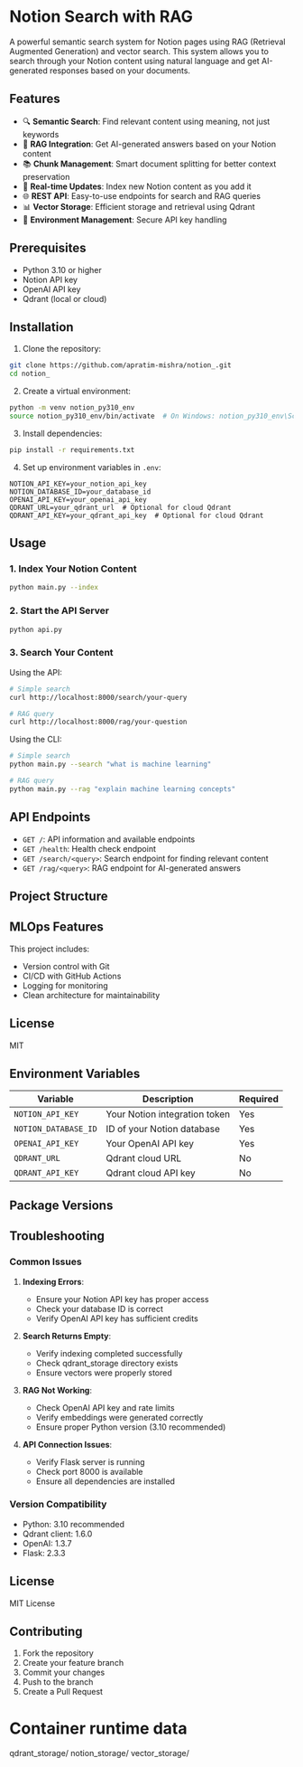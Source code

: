 # Notion Search with RAG

A powerful semantic search system for Notion pages using RAG (Retrieval Augmented Generation) and vector search. This system allows you to search through your Notion content using natural language and get AI-generated responses based on your documents.

## Features

- 🔍 **Semantic Search**: Find relevant content using meaning, not just keywords
- 🤖 **RAG Integration**: Get AI-generated answers based on your Notion content
- 📚 **Chunk Management**: Smart document splitting for better context preservation
- 🔄 **Real-time Updates**: Index new Notion content as you add it
- 🌐 **REST API**: Easy-to-use endpoints for search and RAG queries
- 📊 **Vector Storage**: Efficient storage and retrieval using Qdrant
- 🔐 **Environment Management**: Secure API key handling

## Prerequisites

- Python 3.10 or higher
- Notion API key
- OpenAI API key
- Qdrant (local or cloud)

## Installation

1. Clone the repository:
```bash
git clone https://github.com/apratim-mishra/notion_.git
cd notion_
```

2. Create a virtual environment:
```bash
python -m venv notion_py310_env
source notion_py310_env/bin/activate  # On Windows: notion_py310_env\Scripts\activate
```

3. Install dependencies:
```bash
pip install -r requirements.txt
```

4. Set up environment variables in `.env`:
```env
NOTION_API_KEY=your_notion_api_key
NOTION_DATABASE_ID=your_database_id
OPENAI_API_KEY=your_openai_api_key
QDRANT_URL=your_qdrant_url  # Optional for cloud Qdrant
QDRANT_API_KEY=your_qdrant_api_key  # Optional for cloud Qdrant
```

## Usage

### 1. Index Your Notion Content
```bash
python main.py --index
```

### 2. Start the API Server
```bash
python api.py
```

### 3. Search Your Content

Using the API:
```bash
# Simple search
curl http://localhost:8000/search/your-query

# RAG query
curl http://localhost:8000/rag/your-question
```

Using the CLI:
```bash
# Simple search
python main.py --search "what is machine learning"

# RAG query
python main.py --rag "explain machine learning concepts"
```

## API Endpoints

- `GET /`: API information and available endpoints
- `GET /health`: Health check endpoint
- `GET /search/<query>`: Search endpoint for finding relevant content
- `GET /rag/<query>`: RAG endpoint for AI-generated answers

## Project Structure

## MLOps Features

This project includes:
- Version control with Git
- CI/CD with GitHub Actions
- Logging for monitoring
- Clean architecture for maintainability

## License

MIT

## Environment Variables

| Variable | Description | Required |
|----------|-------------|----------|
| `NOTION_API_KEY` | Your Notion integration token | Yes |
| `NOTION_DATABASE_ID` | ID of your Notion database | Yes |
| `OPENAI_API_KEY` | Your OpenAI API key | Yes |
| `QDRANT_URL` | Qdrant cloud URL | No |
| `QDRANT_API_KEY` | Qdrant cloud API key | No |

## Package Versions

## Troubleshooting

### Common Issues

1. **Indexing Errors**: 
   - Ensure your Notion API key has proper access
   - Check your database ID is correct
   - Verify OpenAI API key has sufficient credits

2. **Search Returns Empty**: 
   - Verify indexing completed successfully
   - Check qdrant_storage directory exists
   - Ensure vectors were properly stored

3. **RAG Not Working**: 
   - Check OpenAI API key and rate limits
   - Verify embeddings were generated correctly
   - Ensure proper Python version (3.10 recommended)

4. **API Connection Issues**:
   - Verify Flask server is running
   - Check port 8000 is available
   - Ensure all dependencies are installed

### Version Compatibility

- Python: 3.10 recommended
- Qdrant client: 1.6.0
- OpenAI: 1.3.7
- Flask: 2.3.3

## License

MIT License

## Contributing

1. Fork the repository
2. Create your feature branch
3. Commit your changes
4. Push to the branch
5. Create a Pull Request



# Container runtime data
qdrant_storage/
notion_storage/
vector_storage/
